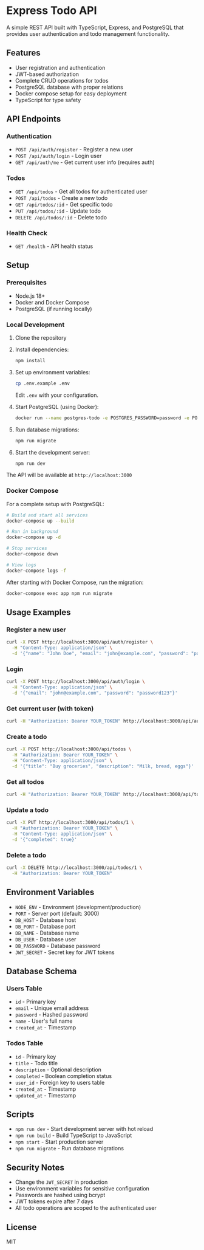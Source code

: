 # Express Todo API

A simple REST API built with TypeScript, Express, and PostgreSQL that provides user authentication and todo management functionality.

## Features

- User registration and authentication
- JWT-based authorization
- Complete CRUD operations for todos
- PostgreSQL database with proper relations
- Docker compose setup for easy deployment
- TypeScript for type safety

## API Endpoints

### Authentication

- `POST /api/auth/register` - Register a new user
- `POST /api/auth/login` - Login user
- `GET /api/auth/me` - Get current user info (requires auth)

### Todos

- `GET /api/todos` - Get all todos for authenticated user
- `POST /api/todos` - Create a new todo
- `GET /api/todos/:id` - Get specific todo
- `PUT /api/todos/:id` - Update todo
- `DELETE /api/todos/:id` - Delete todo

### Health Check

- `GET /health` - API health status

## Setup

### Prerequisites

- Node.js 18+
- Docker and Docker Compose
- PostgreSQL (if running locally)

### Local Development

1. Clone the repository
2. Install dependencies:
   ```bash
   npm install
   ```

3. Set up environment variables:
   ```bash
   cp .env.example .env
   ```
   Edit `.env` with your configuration.

4. Start PostgreSQL (using Docker):
   ```bash
   docker run --name postgres-todo -e POSTGRES_PASSWORD=password -e POSTGRES_DB=todoapp -p 5432:5432 -d postgres:15-alpine
   ```

5. Run database migrations:
   ```bash
   npm run migrate
   ```

6. Start the development server:
   ```bash
   npm run dev
   ```

The API will be available at `http://localhost:3000`

### Docker Compose

For a complete setup with PostgreSQL:

```bash
# Build and start all services
docker-compose up --build

# Run in background
docker-compose up -d

# Stop services
docker-compose down

# View logs
docker-compose logs -f
```

After starting with Docker Compose, run the migration:
```bash
docker-compose exec app npm run migrate
```

## Usage Examples

### Register a new user

```bash
curl -X POST http://localhost:3000/api/auth/register \
  -H "Content-Type: application/json" \
  -d '{"name": "John Doe", "email": "john@example.com", "password": "password123"}'
```

### Login

```bash
curl -X POST http://localhost:3000/api/auth/login \
  -H "Content-Type: application/json" \
  -d '{"email": "john@example.com", "password": "password123"}'
```

### Get current user (with token)

```bash
curl -H "Authorization: Bearer YOUR_TOKEN" http://localhost:3000/api/auth/me
```

### Create a todo

```bash
curl -X POST http://localhost:3000/api/todos \
  -H "Authorization: Bearer YOUR_TOKEN" \
  -H "Content-Type: application/json" \
  -d '{"title": "Buy groceries", "description": "Milk, bread, eggs"}'
```

### Get all todos

```bash
curl -H "Authorization: Bearer YOUR_TOKEN" http://localhost:3000/api/todos
```

### Update a todo

```bash
curl -X PUT http://localhost:3000/api/todos/1 \
  -H "Authorization: Bearer YOUR_TOKEN" \
  -H "Content-Type: application/json" \
  -d '{"completed": true}'
```

### Delete a todo

```bash
curl -X DELETE http://localhost:3000/api/todos/1 \
  -H "Authorization: Bearer YOUR_TOKEN"
```

## Environment Variables

- `NODE_ENV` - Environment (development/production)
- `PORT` - Server port (default: 3000)
- `DB_HOST` - Database host
- `DB_PORT` - Database port
- `DB_NAME` - Database name
- `DB_USER` - Database user
- `DB_PASSWORD` - Database password
- `JWT_SECRET` - Secret key for JWT tokens

## Database Schema

### Users Table
- `id` - Primary key
- `email` - Unique email address
- `password` - Hashed password
- `name` - User's full name
- `created_at` - Timestamp

### Todos Table
- `id` - Primary key
- `title` - Todo title
- `description` - Optional description
- `completed` - Boolean completion status
- `user_id` - Foreign key to users table
- `created_at` - Timestamp
- `updated_at` - Timestamp

## Scripts

- `npm run dev` - Start development server with hot reload
- `npm run build` - Build TypeScript to JavaScript
- `npm start` - Start production server
- `npm run migrate` - Run database migrations

## Security Notes

- Change the `JWT_SECRET` in production
- Use environment variables for sensitive configuration
- Passwords are hashed using bcrypt
- JWT tokens expire after 7 days
- All todo operations are scoped to the authenticated user

## License

MIT
